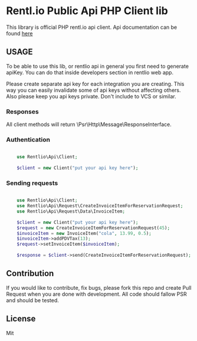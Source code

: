 Rentl.io Public Api PHP Client lib
==================================

This library is official PHP rentl.io api client. Api documentation can be found [here](https://docs.rentl.io)


## USAGE
To be able to use this lib, or rentlio api in general you first need to generate apiKey.
You can do that inside developers section in rentlio web app. 

Please create separate api key for each integration you are creating. This way you can easily invalidate some of api keys without affecting others. 
Also please keep you api keys private. Don't include to VCS or similar. 

### Responses
All client methods will return \Psr\Http\Message\ResponseInterface.

### Authentication
```php

    use Rentlio\Api\Client;
    
    $client = new Client("put your api key here");

```

### Sending requests
```php

    use Rentlio\Api\Client;
    use Rentlio\Api\Request\CreateInvoiceItemForReservationRequest;
    use Rentlio\Api\Request\Data\InvoiceItem;
    
    $client = new Client("put your api key here");
    $request = new CreateInvoiceItemForReservationRequest(45);
    $invoiceItem = new InvoiceItem("cola", 13.99, 0.5);
    $invoiceItem->addPDVTax(13);
    $request->setInvoiceItem($invoiceItem);
    
    $response = $client->send(CreateInvoiceItemForReservationRequest);

```

## Contribution
If you would like to contribute, fix bugs, please fork this repo and create Pull Request when you are done with development.
All code should fallow PSR and should be tested. 

## License
Mit